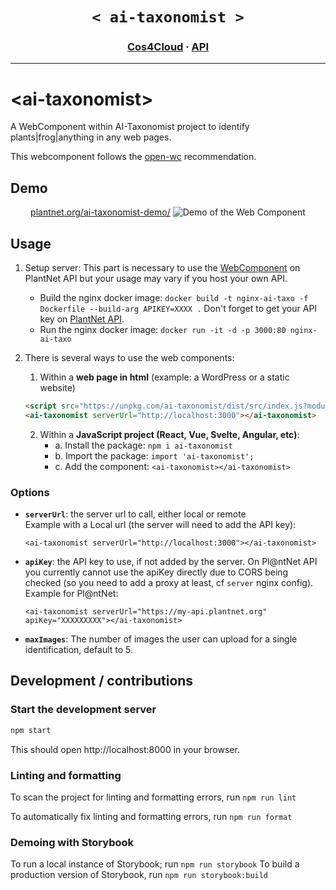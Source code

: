 
<h1 align="center">
    <strong><code> < ai-taxonomist > </code></strong>
</h1>

<h3 align="center">
  <a href="https://cos4cloud-eosc.eu/services/ai-taxonomist/">Cos4Cloud</a>
  <span> · </span>
  <a href="https://my.plantnet.org/">API</a>
</h3>

---

# \<ai-taxonomist>

A WebComponent within AI-Taxonomist project to identify plants|frog|anything in any web pages. 

This webcomponent follows the [open-wc](https://github.com/open-wc/open-wc) recommendation.

## Demo


<p align="center">
    <a href="https://plantnet.org/ai-taxonomist-demo/" target="_blank">plantnet.org/ai-taxonomist-demo/</a>
  <img src="/demo.gif" alt="Demo of the Web Component" />
</p>

## Usage

1. Setup server: 
    This part is necessary to use the [WebComponent](https://developer.mozilla.org/docs/Web/Web_Components) on PlantNet API but your usage may vary if you host your own API.    
    - Build the nginx docker image: `docker build -t nginx-ai-taxo -f Dockerfile --build-arg APIKEY=XXXX .`  Don't forget to get your API key on [PlantNet API](https://my.plantnet.org/).
    - Run the nginx docker image: `docker run -it -d -p 3000:80 nginx-ai-taxo`

2. There is several ways to use the web components: 
    1. Within a **web page in html** (example: a WordPress or a static website)
    ```html
    <script src="https://unpkg.com/ai-taxonomist/dist/src/index.js?module" type="module"></script>
    <ai-taxonomist serverUrl="http://localhost:3000"></ai-taxonomist>
    ```
   2. Within a **JavaScript project (React, Vue, Svelte, Angular, etc)**: 
       - a. Install the package: `npm i ai-taxonomist`
       - b. Import the package: `import 'ai-taxonomist';`
       - c. Add the component: `<ai-taxonomist></ai-taxonomist>`

### Options


- **`serverUrl`**: the server url to call, either local or remote  
    Example with a Local url (the server will need to add the API key):  
    ```
    <ai-taxonomist serverUrl="http://localhost:3000"></ai-taxonomist>
    ```
- **`apiKey`**: the API key to use, if not added by the server. On Pl@ntNet API you currently cannot use the apiKey directly due to CORS being checked (so you need to add a proxy at least, cf `server` nginx config).   
    Example for Pl@ntNet:  
    ```
    <ai-taxonomist serverUrl="https://my-api.plantnet.org" apiKey="XXXXXXXXX"></ai-taxonomist>
    ```
- **`maxImages`**: The number of images the user can upload for a single identification, default to 5. 

## Development / contributions

### Start the development server

```bash
npm start
```

This should open http://localhost:8000 in your browser.

### Linting and formatting

To scan the project for linting and formatting errors, run `npm run lint`

To automatically fix linting and formatting errors, run `npm run format`

### Demoing with Storybook

To run a local instance of Storybook; run `npm run storybook`
To build a production version of Storybook, run `npm run storybook:build`

